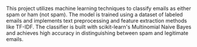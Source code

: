 This project utilizes machine learning techniques to classify emails as either spam or ham (not spam). The model is trained using a dataset of labeled emails and implements text preprocessing and feature extraction methods like TF-IDF. The classifier is built with scikit-learn's Multinomial Naive Bayes and achieves high accuracy in distinguishing between spam and legitimate emails.

